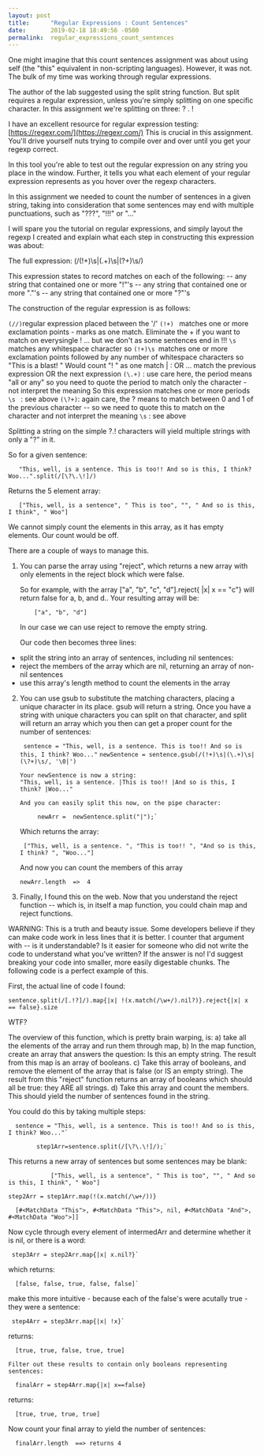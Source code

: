 ```yaml
---
layout: post
title:      "Regular Expressions : Count Sentences"
date:       2019-02-18 18:49:56 -0500
permalink:  regular_expressions_count_sentences
---
```



One might imagine that this count sentences assignment was about using self (the "this" equivalent in non-scripting languages).  However, it was not.  The bulk of my time was working through regular expressions.

The author of the lab suggested using the split string function.  But split requires a regular expression, unless you're simply splitting on one specific character.  In this assignment we're splitting on three:  ? . !

I have an excellent resource for regular expression testing: [https://regexr.com/](https://regexr.com/)  This is crucial in this assignment.  You'll drive yourself nuts trying to compile over and over until you get your regexp correct.

In this tool you're able to test out the regular expression on any string you place in the window.  Further, it tells you what each element of your regular expression represents as you hover over the regexp characters.

In this assignment we needed to count the number of sentences in a given string, taking into consideration that some sentences may end with multiple punctuations, such as "???", "!!!" or "..."  

I will spare you the tutorial on regular expressions, and simply layout the regexp I created and explain what each step in constructing this expression was about:

The full expression:   (/(!+)\s|(\.+)\s|(\?+)\s/)

This expression states to record matches on each of the following:
    -- any string that contained one or more "!"'s
		-- any string that contained one or more "."'s
		-- any string that contained one or more "?"'s
		 
		
The construction of the regular expression is as follows:


`(//)`regular expression placed between the '/'
`(!+) ` matches one or more exclamation points - marks as one match.  Eliminate the + if you want to match on everysingle ! ... but we don't as some sentences end in !!!
`\s` matches any whitespace character
so `(!+)\s `matches one or more exclamation points followed by any number of whitespace characters
so "This is a blast!     " Would count "!     " as one match
|         :  OR ... match the previous expression OR the next expression
`(\.+)`   :  use care here, the period means "all or any" so you need to quote the
period to match only the character - not interpret the meaning
So this expression matches one or more periods
`\s `    : see above
` (\?+) `: again care, the ? means to match between 0 and 1 of the previous
character -- so we need to quote this to match on the character
and not interpret the meaning
`\s`    : see above  
		
	



Splitting a string on the simple ?.! characters will yield multiple strings with only a "?" in it.

So for a given sentence:  

       "This, well, is a sentence. This is too!! And so is this, I think? Woo...".split(/[\?\.\!]/)

Returns the 5 element array: 

       ["This, well, is a sentence", " This is too", "", " And so is this, I think", " Woo"]
 
We cannot simply count the elements in this array, as it has empty elements.  Our count would be off.
 
There are a couple of ways to manage this.
 
1.  You can parse the array using "reject", which returns a new array with only elements in the reject block which were false.
  
       So for example, with the array ["a", "b", "c", "d"].reject{ |x| x == "c"}
 			will return false for a, b, and d..  Your resulting array will be:
 			
			["a", "b", "d"]
					

	In our case we can use reject to remove the empty string.
	
	Our code then becomes three lines:
* split the string into an array of sentences, including nil sentences:
* reject the members of the array which are nil, returning an array of non-nil sentences
* use this array's length method to count the elements in the array
		
 2.  You can use gsub to substitute the matching characters, placing a unique character in its place.  gsub will return a string.  Once you have a string with unique characters you can split on that character, and split will return an array which you then can get a proper count for the number of sentences:

     ` sentence = "This, well, is a sentence. This is too!! And so is this, I think? Woo..."`
		 ``newSentence = sentence.gsub(/(!+)\s|(\.+)\s|(\?+)\s/, '\0|')``
 		 
 		 Your newSentence is now a string:
 		 "This, well, is a sentence. |This is too!! |And so is this, I think? |Woo..."
		 
		 And you can easily split this now, on the pipe character:
		 
		      newArr =  newSentence.split("|");`
 		 
	 Which returns the array:
	 
	      ["This, well, is a sentence. ", "This is too!! ", "And so is this, I think? ", "Woo..."]
		 
	 And now you can count the members of this array

		 newArr.length  =>  4
 		 
 
3.  Finally, I found this on the web.  Now that you understand the reject function -- which is, in itself a map function, you could chain map and reject functions.

WARNING:  This is a truth and beauty issue.  Some developers believe if they can make code work in less lines that it is better.  I counter that argument with -- is it understandable?  Is it easier for someone who did not write the code to understand what you've written?  If the answer is no!  I'd suggest breaking your code into smaller, more easily digestable chunks.  The following code is a perfect example of this.

First, the actual line of code I found:

`sentence.split(/[.!?]/).map{|x| !(x.match(/\w+/).nil?)}.reject{|x| x == false}.size `
 
 WTF?
 

The overview of this function, which is pretty brain warping, is:
     a) take all the elements of the array and run them through map, 
     b) In the map function, create an array that answers the question:  Is this an empty string.  The result from this map is an array of booleans.
		 c) Take this array of booleans, and remove the element of the array that is false (or IS an empty string).  The result from this "reject" function returns an array of booleans which should all be true:  they ARE all strings.
		 d) Take this array and count the members.  This should yield the number of sentences found in the string. 
		 
 You could do this by taking multiple steps:
 
      sentence = "This, well, is a sentence. This is too!! And so is this, I think? Woo..."`
			
			step1Arr=sentence.split(/[\?\.\!]/);`
		
This returns a new array of sentences but some sentences may be blank:
			 
			
				["This, well, is a sentence", " This is too", "", " And so is this, I think", " Woo"]
				
 `step2Arr = step1Arr.map(!(x.match(/\w+/))}`
 
      [#<MatchData "This">, #<MatchData "This">, nil, #<MatchData "And">, #<MatchData "Woo">]]
			
Now cycle through every element of intermedArr and determine whether it is nil, or there is a word:

     step3Arr = step2Arr.map{|x| x.nil?}`
 
 which returns:
 
      [false, false, true, false, false]`

make this more intuitive - because each of the false's were acutally true - they were a sentence:

     step4Arr = step3Arr.map{|x| !x}`

 returns:
 
      [true, true, false, true, true]
			
	Filter out these results to contain only booleans representing sentences:
 
      finalArr = step4Arr.map{|x| x==false}
			
 returns:
 
      [true, true, true, true]
			
 Now count your final array to yield the number of sentences:
 
      finalArr.length  ==> returns 4
